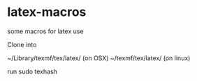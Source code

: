 latex-macros
============

some macros for latex use


Clone into

~/Library/texmf/tex/latex/ (on OSX)
~/texmf/tex/latex/ (on linux)

run sudo texhash

